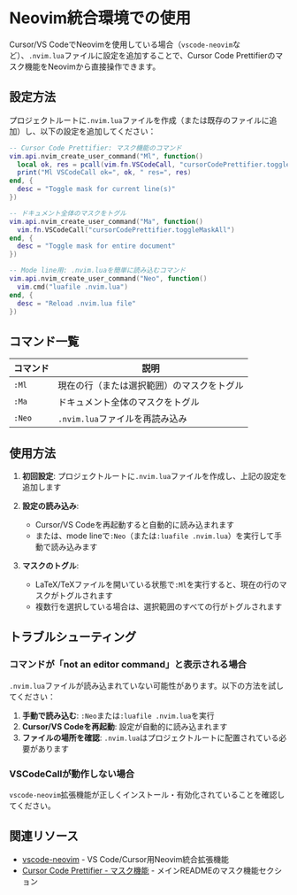 # Neovim統合環境での使用

Cursor/VS CodeでNeovimを使用している場合（`vscode-neovim`など）、`.nvim.lua`ファイルに設定を追加することで、Cursor Code Prettifierのマスク機能をNeovimから直接操作できます。

## 設定方法

プロジェクトルートに`.nvim.lua`ファイルを作成（または既存のファイルに追加）し、以下の設定を追加してください：

```lua
-- Cursor Code Prettifier: マスク機能のコマンド
vim.api.nvim_create_user_command("Ml", function()
  local ok, res = pcall(vim.fn.VSCodeCall, "cursorCodePrettifier.toggleMaskLine")
  print("Ml VSCodeCall ok=", ok, " res=", res)
end, {
  desc = "Toggle mask for current line(s)"
})

-- ドキュメント全体のマスクをトグル
vim.api.nvim_create_user_command("Ma", function()
  vim.fn.VSCodeCall("cursorCodePrettifier.toggleMaskAll")
end, {
  desc = "Toggle mask for entire document"
})

-- Mode line用: .nvim.luaを簡単に読み込むコマンド
vim.api.nvim_create_user_command("Neo", function()
  vim.cmd("luafile .nvim.lua")
end, {
  desc = "Reload .nvim.lua file"
})
```

## コマンド一覧

| コマンド | 説明 |
|---------|------|
| `:Ml` | 現在の行（または選択範囲）のマスクをトグル |
| `:Ma` | ドキュメント全体のマスクをトグル |
| `:Neo` | `.nvim.lua`ファイルを再読み込み |

## 使用方法

1. **初回設定**: プロジェクトルートに`.nvim.lua`ファイルを作成し、上記の設定を追加します

2. **設定の読み込み**: 
   - Cursor/VS Codeを再起動すると自動的に読み込まれます
   - または、mode lineで`:Neo`（または`:luafile .nvim.lua`）を実行して手動で読み込みます

3. **マスクのトグル**: 
   - LaTeX/TeXファイルを開いている状態で`:Ml`を実行すると、現在の行のマスクがトグルされます
   - 複数行を選択している場合は、選択範囲のすべての行がトグルされます

## トラブルシューティング

### コマンドが「not an editor command」と表示される場合

`.nvim.lua`ファイルが読み込まれていない可能性があります。以下の方法を試してください：

1. **手動で読み込む**: `:Neo`または`:luafile .nvim.lua`を実行
2. **Cursor/VS Codeを再起動**: 設定が自動的に読み込まれます
3. **ファイルの場所を確認**: `.nvim.lua`はプロジェクトルートに配置されている必要があります

### VSCodeCallが動作しない場合

`vscode-neovim`拡張機能が正しくインストール・有効化されていることを確認してください。

## 関連リソース

- [vscode-neovim](https://github.com/vscode-neovim/vscode-neovim) - VS Code/Cursor用Neovim統合拡張機能
- [Cursor Code Prettifier - マスク機能](../README.md#マスク表示のトグル行全体) - メインREADMEのマスク機能セクション


